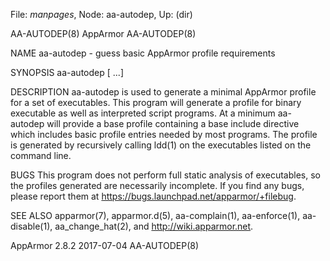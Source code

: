 File: *manpages*,  Node: aa-autodep,  Up: (dir)

AA-AUTODEP(8)                      AppArmor                      AA-AUTODEP(8)



NAME
       aa-autodep - guess basic AppArmor profile requirements

SYNOPSIS
       aa-autodep <executable> [<executable> ...]

DESCRIPTION
       aa-autodep is used to generate a minimal AppArmor profile for a set of
       executables. This program will generate a profile for binary executable
       as well as interpreted script programs. At a minimum aa-autodep will
       provide a base profile containing a base include directive which
       includes basic profile entries needed by most programs.  The profile is
       generated by recursively calling ldd(1) on the executables listed on
       the command line.

BUGS
       This program does not perform full static analysis of executables, so
       the profiles generated are necessarily incomplete. If you find any
       bugs, please report them at
       <https://bugs.launchpad.net/apparmor/+filebug>.

SEE ALSO
       apparmor(7), apparmor.d(5), aa-complain(1), aa-enforce(1),
       aa-disable(1), aa_change_hat(2), and <http://wiki.apparmor.net>.



AppArmor 2.8.2                    2017-07-04                     AA-AUTODEP(8)
